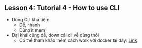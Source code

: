 ## Lesson 4: Tutorial 4 - How to use CLI
- Dùng CLI khá tiện:
    - Dễ, nhanh
    - Dùng ít mem
- Đại khái cũng dễ, down cái cli về dùng thôi
    - Có thể tham khảo thêm cách work với docker tại đây: [Link](https://devops81.com/2020/02/16/running-jenkins-under-docker-container-using-jenkins-cmd-line/)